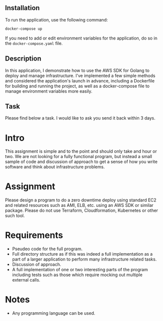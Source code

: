 ## Installation

To run the application, use the following command:

```bash
docker-compose up
```

If you need to add or edit environment variables for the application, do so in the `docker-compose.yaml` file.

## Description

In this application, I demonstrate how to use the AWS SDK for Golang to deploy and manage infrastructure. I've implemented a few simple methods and considered the application's launch in advance, including a Dockerfile for building and running the project, as well as a docker-compose file to manage environment variables more easily.

## Task
Please find below a task. I would like to ask you send it back within 3 days.

# Intro
This assignment is simple and to the point and should only take and hour or two. We are not looking for a fully functional program, but instead a small sample of code and discussion of approach to get a sense of how you write software and think about infrastructure problems.

# Assignment
Please design a program to do a zero downtime deploy using standard EC2 and related resources such as AMI, ELB, etc. using an AWS SDK or similar package. Please do not use Terraform, Cloudformation, Kubernetes or other such tool.

# Requirements
* Pseudeo code for the full program.
* Full directory structure as if this was indeed a full implementation as a part of a larger application to perform many infrastructure related tasks.
* Discussion of approach.
* A full implementation of one or two interesting parts of the program including tests such as those which require mocking out multiple external calls.

# Notes
* Any programming language can be used.
